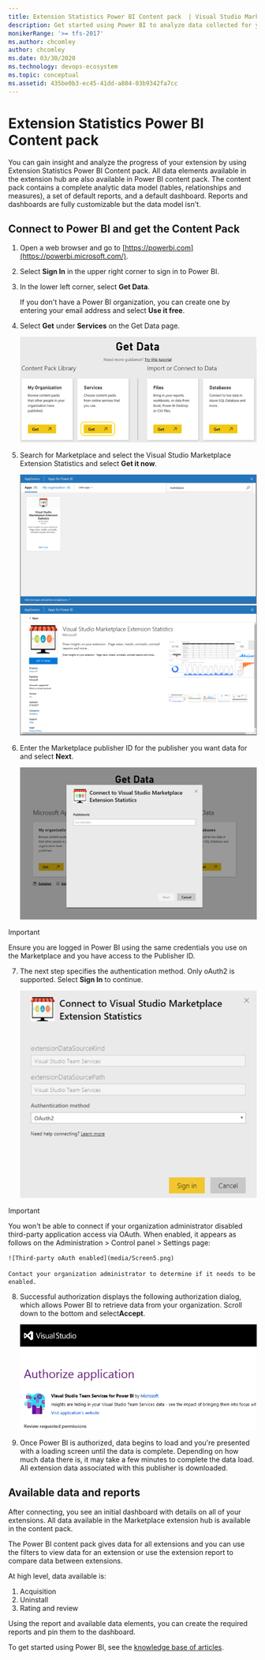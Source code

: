 ```yaml
---
title: Extension Statistics Power BI Content pack  | Visual Studio Marketplace
description: Get started using Power BI to analyze data collected for your extension on Visual Studio Marketplace 
monikerRange: '>= tfs-2017'
ms.author: chcomley
author: chcomley
ms.date: 03/30/2020
ms.technology: devops-ecosystem
ms.topic: conceptual
ms.assetid: 435be0b3-ec45-41dd-a804-03b9342fa7cc
---
```


# Extension Statistics Power BI Content pack

You can gain insight and analyze the progress of your extension by using Extension Statistics Power BI Content pack. All data elements available in the extension hub are also available in Power BI content pack. 
The content pack contains a complete analytic data model (tables, relationships and measures), a set of default reports, and a default dashboard. Reports and dashboards are fully customizable but the data model isn't.

## Connect to Power BI and get the Content Pack


1. Open a web browser and go to [https://powerbi.com](https://powerbi.microsoft.com/).

2. Select **Sign In** in the upper right corner to sign in to Power BI.

3. In the lower left corner, select **Get Data**.

    If you don't have a Power BI organization, you can create one by entering your email address and select **Use it free**.

4. Select **Get** under **Services** on the Get Data page.

    ![get-data-final.png](media/get-data-final.png)

5. Search for Marketplace and select the Visual Studio Marketplace Extension Statistics and select **Get it now**.

    ![connector](media/search.png)
    ![connector](media/content-pack-details.png)

6. Enter the Marketplace publisher ID for the publisher you want data for and select **Next**.

    ![Enter the publisher ID used in Marketplace](media/addpublisherid.png)  
    
> [!IMPORTANT]
> Ensure you are logged in Power BI using the same credentials you use on the Marketplace and you have access to the Publisher ID. 

7. The next step specifies the authentication method. Only oAuth2 is supported. Select **Sign In** to continue.

    ![Sign in with oAuth2](media/connect-to-vs-team-services-auth.png)  

> [!IMPORTANT]
> You won't be able to connect if your organization administrator disabled third-party application access via OAuth. When enabled, it appears as follows on the Administration > Control panel > Settings page:  

    ![Third-party oAuth enabled](media/Screen5.png)  

    Contact your organization administrator to determine if it needs to be enabled. 

8. Successful authorization displays the following authorization dialog, which allows Power BI to retrieve data from your organization. Scroll down to the bottom and select**Accept**.

    ![VS Azure DevOps Services Authorization page](media/Screen6.png)  

9. Once Power BI is authorized, data begins to load and you're presented with a loading screen until the data is complete. Depending on how much data there is, it may take a few minutes to complete the data load. All extension data associated with this publisher is downloaded. 


## Available data and reports 

After connecting, you see an initial dashboard with details on all of your extensions. All data available in the Marketplace extension hub is available in the content pack.

The Power BI content pack gives data for all extensions and you can use the filters to view data for an extension or use the extension report to compare data between extensions. 

At high level, data available is: 

1. Acquisition 
2. Uninstall
3. Rating and review

Using the report and available data elements, you can create the required reports and pin them to the dashboard. 

To get started using Power BI, see the [knowledge base of articles](https://support.powerbi.com/).